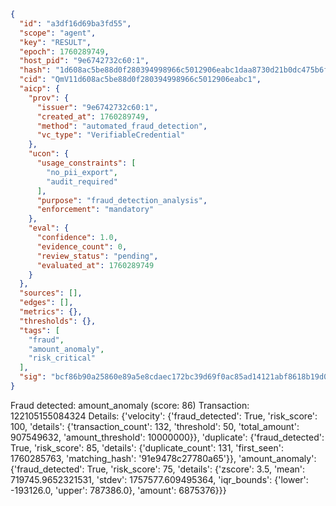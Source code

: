 ```json
{
  "id": "a3df16d69ba3fd55",
  "scope": "agent",
  "key": "RESULT",
  "epoch": 1760289749,
  "host_pid": "9e6742732c60:1",
  "hash": "1d608ac5be88d0f280394998966c5012906eabc1daa8730d21b0dc475b6fb9d4",
  "cid": "QmV11d608ac5be88d0f280394998966c5012906eabc1",
  "aicp": {
    "prov": {
      "issuer": "9e6742732c60:1",
      "created_at": 1760289749,
      "method": "automated_fraud_detection",
      "vc_type": "VerifiableCredential"
    },
    "ucon": {
      "usage_constraints": [
        "no_pii_export",
        "audit_required"
      ],
      "purpose": "fraud_detection_analysis",
      "enforcement": "mandatory"
    },
    "eval": {
      "confidence": 1.0,
      "evidence_count": 0,
      "review_status": "pending",
      "evaluated_at": 1760289749
    }
  },
  "sources": [],
  "edges": [],
  "metrics": {},
  "thresholds": {},
  "tags": [
    "fraud",
    "amount_anomaly",
    "risk_critical"
  ],
  "sig": "bcf86b90a25860e89a5e8cdaec172bc39d69f0ac85ad14121abf8618b19d09cd"
}
```

Fraud detected: amount_anomaly (score: 86)
Transaction: 122105155084324
Details: {'velocity': {'fraud_detected': True, 'risk_score': 100, 'details': {'transaction_count': 132, 'threshold': 50, 'total_amount': 907549632, 'amount_threshold': 10000000}}, 'duplicate': {'fraud_detected': True, 'risk_score': 85, 'details': {'duplicate_count': 131, 'first_seen': 1760285763, 'matching_hash': '91e9478c27780a65'}}, 'amount_anomaly': {'fraud_detected': True, 'risk_score': 75, 'details': {'zscore': 3.5, 'mean': 719745.9652321531, 'stdev': 1757577.609495364, 'iqr_bounds': {'lower': -193126.0, 'upper': 787386.0}, 'amount': 6875376}}}